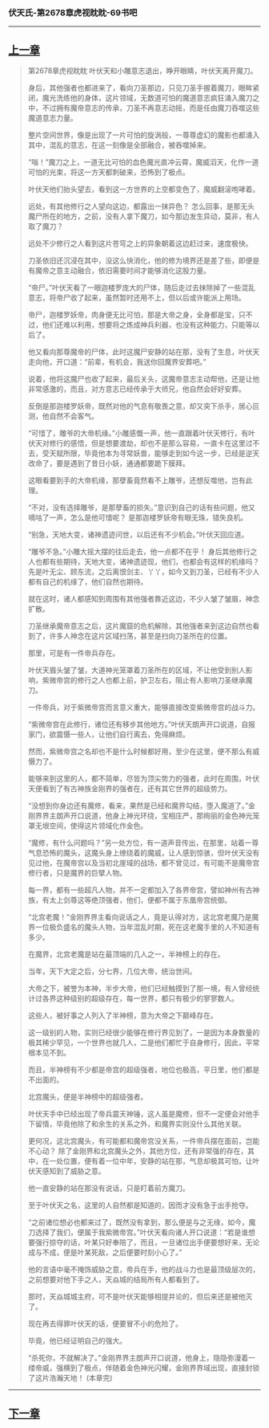 ### 伏天氏-第2678章虎视眈眈-69书吧

--------
[上一章](./66450a5dd0da12312b054ce4552aff59.md)
--------


>
>
>
>第2678章虎视眈眈
>叶伏天和小雕意志退出，睁开眼睛，叶伏天离开魔刀。
>
>身后，其他强者也都进来了，看向刀圣那边，只见刀圣手握着魔刀，眼眸紧闭，魔光洗练他的身体，这片领域，无数道可怕的魔道意志疯狂涌入魔刀之中，不过拥有魔帝意志的传承，刀圣不再意志动摇，而是任由魔刀吞噬这些魔道意志力量。
>
>整片空间世界，像是出现了一片可怕的旋涡般，一尊尊虚幻的魔影也都涌入其中，混乱的意志，在这一刻像是全部融合，被吞噬掉来。
>
>“嗡！”魔刀之上，一道无比可怕的血色魔光直冲云霄，魔威滔天，化作一道可怕的光束，将这一方天都刺破来，恐怖到了极点。
>
>叶伏天他们抬头望去，看到这一方世界的上空都变色了，魔威翻滚咆哮着。
>
>远处，有其他修行之人望向这边，都露出一抹异色？
>怎么回事，是那无头魔尸所在的地方，之前，没有人拿下魔刀，如今那边发生异动，莫非，有人取了魔刀？
>
>远处不少修行之人看到这片苍穹之上的异象朝着这边赶过来，速度极快。
>
>刀圣依旧还沉浸在其中，没这么快消化，他的修为境界还是差了些，即便是有魔帝之意主动融合，依旧需要时间才能够消化这股力量。
>
>“帝尸。”叶伏天看了一眼迦楼罗庞大的尸体，随后走过去抹除掉了一些混乱意志，将帝尸收了起来，虽然暂时还用不上，但以后或许能派上用场。
>
>帝尸，迦楼罗妖帝，肉身便无比可怕，那是大帝之身，全身都是宝，只不过，他们还难以利用，想要将之炼成神兵利器，也没有这种能力，只能等以后了。
>
>他又看向那尊魔帝的尸体，此时这魔尸安静的站在那，没有了生息，叶伏天走向他，开口道：“前辈，有机会，我送你回魔界安葬吧。”
>
>说着，他将这魔尸也收了起来，最后关头，这魔帝意志主动帮他，还是让他非常感激的，而且，对方意志已经传承于大师兄，他自然会好好安葬。
>
>反倒是那迦楼罗妖帝，既然对他的气息有敬畏之意，却又突下杀手，居心叵测，他自然不会客气。
>
>“可惜了，雕爷的大帝机缘。”小雕感慨一声，他一直跟着叶伏天修行，有叶伏天对修行的感悟，但是想要渡劫，却也不是那么容易，一直卡在这里过不去，受天赋所限，毕竟他本为寻常妖兽，能够走到如今这一步，已经是逆天改命了，要是遇到了昔日小妖，通通都要跪下膜拜。
>
>这眼看要到手的大帝机缘，那孽畜竟然看不上雕爷，还想反噬他，岂有此理。
>
>“不对，没有选择雕爷，是那孽畜的损失。”意识到自己的话有些问题，他又嘀咕了一声，怎么是他可惜呢？
>是那迦楼罗妖帝有眼无珠，错失良机。
>
>“别急，天地大变，诸神遗迹问世，以后还有不少机会。”叶伏天回应道。
>
>“雕爷不急。”小雕大摇大摆的往后走去，他一点都不在乎！
>身后其他修行之人也都有些期待，天地大变，诸神遗迹现，他们，也都会有这样的机缘吗？
>先是叶无尘、顾东流，之后离恨剑主、丫丫，如今又到刀圣，已经有不少人都有自己的机缘了，他们自然也期待。
>
>就在这时，诸人都感知到周围有其他强者靠近这边，不少人皱了皱眉，神念扩散。
>
>刀圣继承魔帝意志之后，这片魔窟的危机解除，其他强者来到这边自然也看到了，许多人神念在这片区域扫荡，甚至是扫向刀圣所在的位置。
>
>那里，可是有一件帝兵存在。
>
>叶伏天眉头皱了皱，大道神光笼罩着刀圣所在的区域，不让他受到别人影响，紫微帝宫的修行之人也都上前，护卫左右，阻止有人影响刀圣继承魔刀。
>
>一件帝兵，对于紫微帝宫而言意义重大，能够直接改变紫微帝宫的战斗力。
>
>“紫微帝宫在此修行，诸位还有移步其他地方。”叶伏天朗声开口说道，自报家门，欲震慑一些人，让他们自行离去，免得麻烦。
>
>然而，紫微帝宫之名却也不是什么时候都好用，至少在这里，便不那么有威慑力了。
>
>能够来到这里的人，都不简单，尽皆为顶尖势力的强者，此时在周围，叶伏天便看到了有古神族金刚界的强者在，还有其它世界的超级势力。
>
>“没想到你身边还有魔修，看来，果然是已经和魔界勾结，堕入魔道了。”金刚界界主朗声开口说道，他身上神光环绕，宝相庄严，那绚丽的金色神光笼罩无垠空间，使得这片领域化作金色。
>
>“魔修，有什么问题吗？”另一处方位，有一道声音传出，在那里，站着一尊气息恐怖的魔头，这魔头身上缭绕着的魔威，让人感到惊骇，但叶伏天没有见过他，在魔帝宫以及当初北崖域的战场，都不曾见过，有可能不是魔帝宫修行者，只是魔界的巨擘人物。
>
>每一界，都有一些超凡人物，并不一定都加入了各界帝宫，譬如神州有古神族，有太上剑尊这等绝顶强者，他们，便都不属于东凰帝宫统御。
>
>“北宫老魔！”金刚界界主看向说话之人，竟是认得对方，这北宫老魔乃是魔界一位极负盛名的魔头人物，当年混乱时期，死在这老魔手里的人不知道有多少。
>
>在魔界，北宫老魔是站在最顶端的几人之一，半神榜上的存在。
>
>当年，天下大定之后，分七界，几位大帝，统治世间。
>
>大帝之下，被誉为本神，半步大帝，他们已经触摸到了那一境，有人曾经统计过各界这种级别的超级存在，每一世界，都只有极少的寥寥数人。
>
>这些人，被好事之人列入了半神榜，意为大帝之下巅峰存在。
>
>这一级别的人物，实则已经很少能够在修行界见到了，一是因为本身数量的极其稀少罕见，一个世界也就几人，二是他们都忙于自身修行，因此，平常根本见不到。
>
>而且，半神榜有不少都是帝宫的超级强者，地位也极高，平日里，他们都是不出面的。
>
>北宫魔头，便是半神榜中的超级强者。
>
>叶伏天手中已经出现了帝兵震天神锤，这人虽是魔修，但不一定便会对他手下留情，毕竟他除了和余生的关系之外，和魔界实则没什么其他关联。
>
>更何况，这北宫魔头，有可能都和魔帝宫没关系，一件帝兵摆在面前，岂能不心动？
>除了金刚界和北宫魔头之外，其他方位，还有非常强的存在，其中，在一处位置，便有着一位中年，安静的站在那，气息却极其可怕，让叶伏天感知到了威胁之意。
>
>他一直安静的站在那没有说话，只是盯着前方魔刀。
>
>至于叶伏天之名，这里的人自然都是知道的，因而才没有急于出手抢夺。
>
>“之前诸位想必也都来过了，既然没有拿到，那么便是与之无缘，如今，魔刀选择了我们，便属于我紫微帝宫。”叶伏天看向诸人开口说道：“若是谁想要强行掠夺的话，叶某只好奉陪了，而且，一旦诸位出手便要想好来，无论成与不成，便是叶某死敌，之后便要时刻小心了。”
>
>他的言语中毫不掩饰威胁之意，帝兵在手，他的战斗力也是最顶级层次的，之前想要对他下手之人，天焱城的结局所有人都看到了。
>
>那时，天焱城城主府，可不是叶伏天能够相提并论的，但后来还是被他灭了。
>
>现在再去得罪叶伏天的话，便要冒不小的危险了。
>
>毕竟，他已经证明自己的强大。
>
>“杀死你，不就解决了。”金刚界界主朗声开口说道，他身上，隐隐弥漫着一缕帝威，强横到了极点，伴随着金色神光闪耀，金刚界界域出现，直接封锁了这片浩瀚天地！
>(本章完)
>
>

--------
[下一章](./7607a708e217d1ceab9a009f34ef139e.md)
--------
